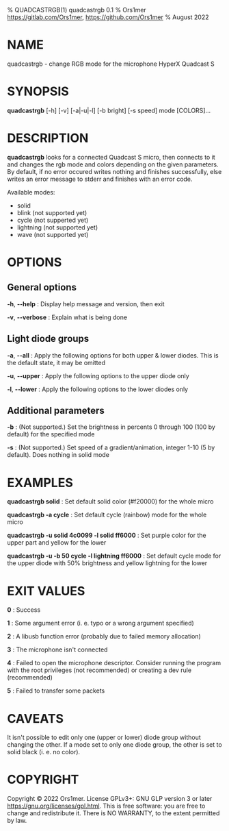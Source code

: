 % QUADCASTRGB(1) quadcastrgb 0.1
% Ors1mer <https://gitlab.com/Ors1mer>, <https://github.com/Ors1mer>
% August 2022

# NAME
quadcastrgb - change RGB mode for the microphone HyperX Quadcast S

# SYNOPSIS
**quadcastrgb** [-h] [-v] [-a|-u|-l] [-b bright] [-s speed] mode [COLORS]...

# DESCRIPTION
**quadcastrgb** looks for a connected Quadcast S micro, then connects to it and
changes the rgb mode and colors depending on the given parameters. By default,
if no error occured writes nothing and finishes successfully, else writes an
error message to stderr and finishes with an error code.

Available modes:  
- solid  
- blink (not supported yet)  
- cycle (not supperted yet)  
- lightning (not supported yet)  
- wave (not supported yet)  

# OPTIONS
## General options
**-h**, **--help**
: Display help message and version, then exit

**-v**, **--verbose**
: Explain what is being done

## Light diode groups
**-a**, **--all**
: Apply the following options for both upper & lower diodes.
This is the default state, it may be omitted

**-u**, **--upper**
: Apply the following options to the upper diode only

**-l**, **--lower**
: Apply the following options to the lower diodes only

## Additional parameters
**-b**
: (Not supported.) Set the brightness in percents 0 through 100 (100 by default)
for the specified mode

**-s**
: (Not supported.) Set speed of a gradient/animation, integer 1-10 (5 by
default). Does nothing in solid mode

# EXAMPLES
**quadcastrgb solid**
: Set default solid color (#f20000) for the whole micro

**quadcastrgb -a cycle**
: Set default cycle (rainbow) mode for the whole micro

**quadcastrgb -u solid 4c0099 -l solid ff6000**
: Set purple color for the upper part and yellow for the lower

**quadcastrgb -u -b 50 cycle -l lightning ff6000**
: Set default cycle mode for the upper diode with 50% brightness and yellow
lightning for the lower

# EXIT VALUES
**0**
: Success

**1**
: Some argument error (i. e. typo or a wrong argument specified)

**2**
: A libusb function error (probably due to failed memory allocation)

**3**
: The microphone isn't connected

**4**
: Failed to open the microphone descriptor. Consider running the program with
the root privileges (not recommended) or creating a dev rule (recommended)

**5**
: Failed to transfer some packets

# CAVEATS
It isn't possible to edit only one (upper or lower) diode group without
changing the other. If a mode set to only one diode group, the other is set to
solid black (i. e. no color).

# COPYRIGHT
Copyright © 2022 Ors1mer. License GPLv3+: GNU GLP version 3 or later
<https://gnu.org/licenses/gpl.html>. This is free software: you are free to
change and redistribute it. There is NO WARRANTY, to the extent permitted by
law.
